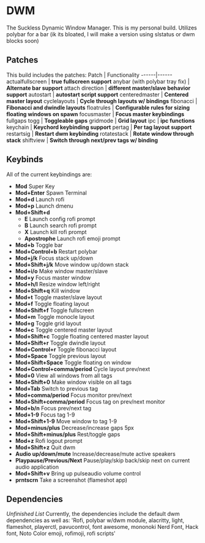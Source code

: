# DWM
The Suckless Dynamic Window Manager.
This is my personal build. Utilizes polybar for a bar (ik its bloated, I will make a version using slstatus or dwm blocks soon)

## Patches
This build includes the patches:
Patch | Functionality
------|------
actualfullscreen | **true fullscreen support**
anybar (with polybar tray fix) | **Alternate bar support**
attach direction | **different master/slave behavior support** 
autostart        | **autostart script support**
centeredmaster   | **Centered master layout**
cyclelayouts     | **Cycle through layouts w/ bindings**
fibonacci        | **Fibonacci and dwindle layouts**
floatrules       | **Configurable rules for sizing floating windows on spawn**
focusmaster      | **Focus master keybindings**
fullgaps togg    | **Toggleable gaps**
gridmode         | **Grid layout**
ipc              | **ipc functions**
keychain         | **Keychord keybinding support**
pertag           | **Per tag layout support**
restartsig       | **Restart dwm keybinding**
rotatestack      | **Rotate window through stack**
shiftview        | **Switch through next/prev tags w/ binding**

## Keybinds
All of the current keybindings are:
  - **Mod** Super Key
  - **Mod+Enter** Spawn Terminal
  - **Mod+d** Launch rofi
  - **Mod+p** Launch dmenu
  - **Mod+Shift+d**
    * **E** Launch config rofi prompt
    * **B** Launch search rofi prompt
    * **X** Launch kill rofi prompt
    * **Apostrophe** Launch rofi emoji prompt
  - **Mod+b** Toggle bar
  - **Mod+Control+b** Restart polybar
  - **Mod+j/k** Focus stack up/down
  - **Mod+Shift+j/k** Move window up/down stack
  - **Mod+i/o** Make window master/slave
  - **Mod+y** Focus master window
  - **Mod+h/l** Resize window left/right
  - **Mod+Shift+q** Kill window
  - **Mod+t** Toggle master/slave layout
  - **Mod+f** Toggle floating layout
  - **Mod+Shift+f** Toggle fullscreen
  - **Mod+m** Toggle monocle layout
  - **Mod+g** Toggle grid layout
  - **Mod+c** Toggle centered master layout
  - **Mod+Shift+c** Toggle floating centered master layout
  - **Mod+Shift+r** Toggle dwindle layout
  - **Mod+Control+r** Toggle fibonacci layout
  - **Mod+Space** Toggle previous layout
  - **Mod+Shift+Space** Toggle floating on window
  - **Mod+Control+comma/period** Cycle layout prev/next
  - **Mod+0** View all windows from all tags
  - **Mod+Shift+0** Make window visible on all tags
  - **Mod+Tab** Switch to previous tag
  - **Mod+comma/period** Focus monitor prev/next
  - **Mod+Shift+comma/period** Focus tag on prev/next monitor
  - **Mod+b/n** Focus prev/next tag
  - **Mod+1-9** Focus tag 1-9
  - **Mod+Shift+1-9** Move window to tag 1-9
  - **Mod+minus/plus** Decrease/increase gaps 5px
  - **Mod+Shift+minus/plus** Rest/toggle gaps
  - **Mod+z** Rofi logout prompt
  - **Mod+Shift+z** Quit dwm
  - **Audio up/down/mute** Increase/decrease/mute active speakers
  - **Playpause/Previous/Next** Pause/play/skip back/skip next on current audio application
  - **Mod+Shift+v** Bring up pulseaudio volume control
  - **prntscrn** Take a screenshot (flameshot app)
## Dependencies
*Unfinished List*
Currently, the dependencies include the default dwm dependencies as well as:
'Rofi, polybar w/dwm module, alacritty, light, flameshot, playerctl, pavucontrol, font awesome, mononoki Nerd Font, Hack font, Noto Color emoji, rofimoji, rofi scripts'
